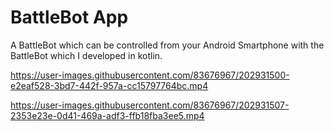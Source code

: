 # BattleBot App
 A BattleBot which can be controlled from your Android Smartphone with the BattleBot which I developed in kotlin.


https://user-images.githubusercontent.com/83676967/202931500-e2eaf528-3bd7-442f-957a-cc15797764bc.mp4



https://user-images.githubusercontent.com/83676967/202931507-2353e23e-0d41-469a-adf3-ffb18fba3ee5.mp4

